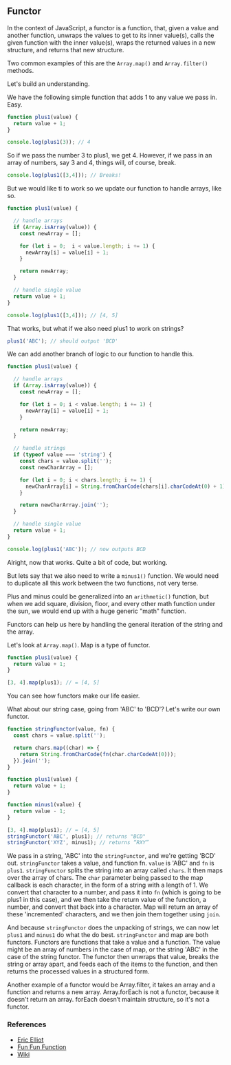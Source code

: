 
## Functor

In the context of JavaScript, a functor is a function, that, given a value and another function, unwraps the values to get to its inner value(s), calls the given function with the inner value(s), wraps the returned values in a new structure, and returns that new structure.

Two common examples of this are the `Array.map()` and `Array.filter()` methods.

Let's build an understanding.

We have the following simple function that adds 1 to any value we pass in. Easy.

```javascript
function plus1(value) {  
  return value + 1;
}

console.log(plus1(3)); // 4
```

So if we pass the number 3 to plus1, we get 4. However, if we pass in an array of numbers, say 3 and 4, things will, of course, break.

```javascript
console.log(plus1([3,4])); // Breaks!
```

But we would like ti to work so we update our function to handle arrays, like so.

```javascript
function plus1(value) {

  // handle arrays
  if (Array.isArray(value)) {
    const newArray = [];

    for (let i = 0;  i < value.length; i += 1) {
      newArray[i] = value[i] + 1;
    }

    return newArray;
  }

  // handle single value
  return value + 1;
}

console.log(plus1([3,4])); // [4, 5]
```

That works, but what if we also need plus1 to work on strings?

```javascript
plus1('ABC'); // should output 'BCD'
```

We can add another branch of logic to our function to handle this.

```javascript
function plus1(value) {

  // handle arrays
  if (Array.isArray(value)) {
    const newArray = [];

    for (let i = 0; i < value.length; i += 1) {
      newArray[i] = value[i] + 1;
    }

    return newArray;
  }

  // handle strings
  if (typeof value === 'string') {
    const chars = value.split('');
    const newCharArray = [];

    for (let i = 0; i < chars.length; i += 1) {
      newCharArray[i] = String.fromCharCode(chars[i].charCodeAt(0) + 1);
    }

    return newCharArray.join('');
  }

  // handle single value
  return value + 1;
}

console.log(plus1('ABC')); // now outputs BCD
```

Alright, now that works. Quite a bit of code, but working.

But lets say that we also need to write a `minus1()` function. We would need to duplicate all this work between the two functions, not very terse.

Plus and minus could be generalized into an `arithmetic()` function, but when we add square, division, floor, and every other math function under the sun, we would end up with a huge generic "math" function.

Functors can help us here by handling the general iteration of the string and the array.

Let's look at `Array.map()`. Map is a type of functor.

```javascript
function plus1(value) {
  return value + 1;  
}

[3, 4].map(plus1); // = [4, 5]
```

You can see how functors make our life easier.

What about our string case, going from 'ABC' to 'BCD'? Let's write our own functor.

```javascript
function stringFunctor(value, fn) {
  const chars = value.split('');

  return chars.map((char) => {
    return String.fromCharCode(fn(char.charCodeAt(0)));
  }).join('');
}

function plus1(value) {  
  return value + 1;
}

function minus1(value) {  
  return value - 1;
}

[3, 4].map(plus1); // = [4, 5]
stringFunctor('ABC', plus1); // returns "BCD"
stringFunctor('XYZ', minus1); // returns “RXY”
```

We pass in a string, 'ABC' into the `stringFunctor`, and we're getting 'BCD' out. `stringFunctor` takes a value, and function fn. `value` is 'ABC' and `fn` is `plus1`. `stringFunctor` splits the string into an array called `chars`. It then maps over the array of chars. The `char` parameter being passed to the map callback is each character, in the form of a string with a length of 1. We convert that character to a number, and pass it into `fn` (which is going to be plus1 in this case), and we then take the return value of the function, a number, and convert that back into a character. Map will return an array of these 'incremented' characters, and we then join them together using `join`.

And because `stringFunctor` does the unpacking of strings, we can now let `plus1` and `minus1` do what the do best.
`stringFunctor` and map are both functors. Functors are functions that take a value and a function. The value might be an array of numbers in the case of map, or the string 'ABC' in the case of the string functor. The functor then unwraps that value, breaks the string or array apart, and feeds each of the items to the function, and then returns the processed values in a structured form.

Another example of a functor would be Array.filter, it takes an array and a function and returns a new array. Array.forEach is not a functor, because it doesn't return an array. forEach doesn’t maintain structure, so it's not a functor.

### References

- [Eric Elliot](https://medium.com/javascript-scene/functors-categories-61e031bac53f#.efshrxr1q)
- [Fun Fun Function](https://www.youtube.com/watch?v=YLIH8TKbAh4)
- [Wiki](https://en.wikipedia.org/wiki/Functor)
